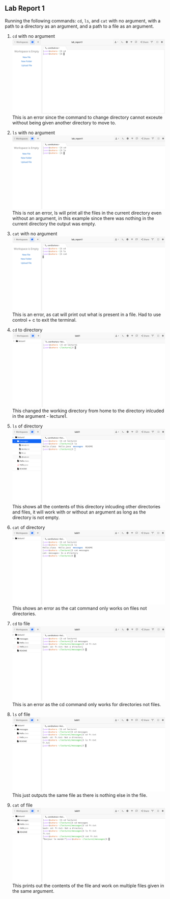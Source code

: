 ## Lab Report 1

Running the following commands: ```cd```, ```ls```, and ```cat``` with no argument, with a path to a directory as an argument, and a path to a file as an argument. 

1. ```cd``` with no argument
![Image](cd_no_arg.png)
This is an error since the command to change directory cannot exceute without being given another directory to move to.

2. ```ls``` with no argument
![Image](ls_no_arg.png)
This is not an error, ls will print all the files in the current directory even without an argument, in this example since there was nothing in the current directory the output was empty.

3. ```cat``` with no argument
![Image](cat_no_arg.png)
This is an error, as cat will print out what is present in a file. Had to use control + c to exit the terminal.

4. ```cd``` to directory
![Image](cd_dir.png)
This changed the working directory from home to the directory inlcuded in the argument - lecture1.

5. ```ls``` of directory
![Image](ls_dir.png)
This shows all the contents of this directory inlcuding other directories and files, it will work with or without an argument as long as the directory is not empty.

6. ```cat``` of directory
![Image](cat_dir.png)
This shows an error as the cat command only works on files not directories.

7. ```cd``` to file
![Image](cd_file.png)
This is an error as the cd command only works for directories not files.

8. ```ls``` of file
![Image](ls_file.png)
This just outputs the same file as there is nothing else in the file.

9. ```cat``` of file
![Image](cat_file.png)
This prints out the contents of the file and work on multiple files given in the same argument.
